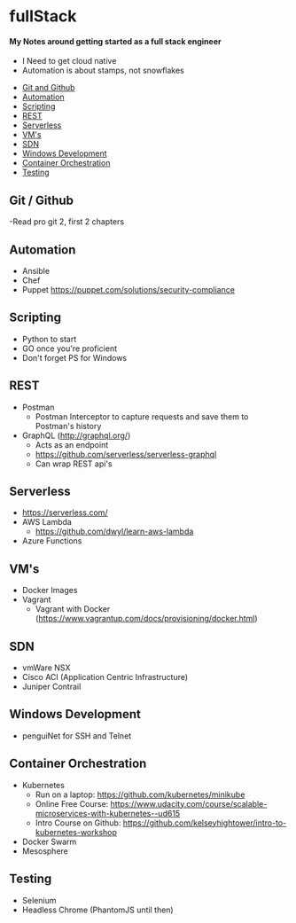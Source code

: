 # fullStack

#### My Notes around getting started as a full stack engineer
- I Need to get cloud native
- Automation is about stamps, not snowflakes

* [Git and Github](#git)
* [Automation](#automation)
* [Scripting](#scripting)
* [REST](#rest)
* [Serverless](#serverless)
* [VM's](#vm)
* [SDN](#sdn)
* [Windows Development](#windows)
* [Container Orchestration](#orchestration)
* [Testing](#testing)


## <a name="git" /> Git / Github 
  -Read pro git 2, first 2 chapters

## <a name="automation" /> Automation
  - Ansible
  - Chef
  - Puppet https://puppet.com/solutions/security-compliance

## <a name="scripting" /> Scripting
  - Python to start
  - GO once you're proficient
  - Don't forget PS for Windows

## <a name="rest" /> REST
  - Postman
    - Postman Interceptor to capture requests and save them to Postman's history
  - GraphQL (http://graphql.org/)
    - Acts as an endpoint
    - https://github.com/serverless/serverless-graphql
    - Can wrap REST api's

## <a name="serverless" /> Serverless
  - https://serverless.com/
  - AWS Lambda
    - https://github.com/dwyl/learn-aws-lambda
  - Azure Functions

## <a name="vm" /> VM's
  - Docker Images
  - Vagrant
    - Vagrant with Docker (https://www.vagrantup.com/docs/provisioning/docker.html)

## <a name="sdn" /> SDN
  - vmWare NSX
  - Cisco ACI (Application Centric Infrastructure)
  - Juniper Contrail

## <a name="windows" />Windows Development
  - penguiNet for SSH and Telnet

## <a name="orchestration" /> Container Orchestration
  - Kubernetes
    - Run on a laptop: https://github.com/kubernetes/minikube
    - Online Free Course: https://www.udacity.com/course/scalable-microservices-with-kubernetes--ud615
    - Intro Course on Github: https://github.com/kelseyhightower/intro-to-kubernetes-workshop
  - Docker Swarm
  - Mesosphere

## <a name="testing" />Testing
  - Selenium
  - Headless Chrome (PhantomJS until then)
